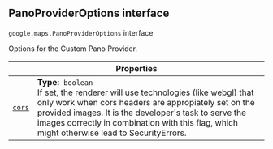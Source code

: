 
<h2 id="PanoProviderOptions">PanoProviderOptions interface</h2>
<p>
<code><span itemprop="path">google.maps</span>.<span itemprop="name">PanoProviderOptions</span></code>
interface
</p>
<p>Options for the Custom Pano Provider.</p>
<div class="devsite-table-wrapper"><table class="properties responsive" summary="interface PanoProviderOptions - Properties">
<thead>
<tr><th colspan="2">Properties</th>
</tr></thead>
<tbody>
<tr id="PanoProviderOptions.cors">
<td itemprop="property"><code><a class="secret-link" href="#PanoProviderOptions.cors"><span>cors</span></a></code></td>
<td><div><strong>Type:</strong>&nbsp; <code>boolean</code></div>
<div class="desc">If set, the renderer will use technologies (like webgl) that only work when cors headers are appropiately set on the provided images. It is the developer's task to serve the images correctly in combination with this flag, which might otherwise lead to SecurityErrors.</div></td>
</tr>
</tbody>
</table></div>
<script src="replace_links.js"></script>
